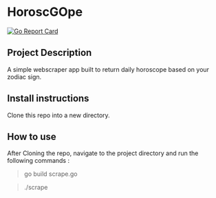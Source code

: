 # HoroscGOpe
[![Go Report Card](https://goreportcard.com/badge/https://github.com/TheVille415/HoroscGOpe)](https://goreportcard.com/report/https://github.com/TheVille415/HoroscGOpe)

## Project Description 
A simple webscraper app built to return daily horoscope based on your zodiac sign.


## Install instructions 
Clone this repo into a new directory.

## How to use

After Cloning the repo, navigate to the project directory and run the following commands : 

> go build scrape.go

>./scrape
